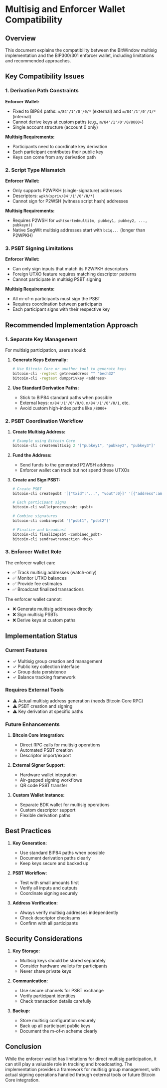 # Multisig and Enforcer Wallet Compatibility

## Overview

This document explains the compatibility between the BitWindow multisig implementation and the BIP300/301 enforcer wallet, including limitations and recommended approaches.

## Key Compatibility Issues

### 1. Derivation Path Constraints

**Enforcer Wallet:**
- Fixed to BIP84 paths: `m/84'/1'/0'/0/*` (external) and `m/84'/1'/0'/1/*` (internal)
- Cannot derive keys at custom paths (e.g., `m/84'/1'/0'/0/8000+`)
- Single account structure (account 0 only)

**Multisig Requirements:**
- Participants need to coordinate key derivation
- Each participant contributes their public key
- Keys can come from any derivation path

### 2. Script Type Mismatch

**Enforcer Wallet:**
- Only supports P2WPKH (single-signature) addresses
- Descriptors: `wpkh(xpriv/84'/1'/0'/0/*)`
- Cannot sign for P2WSH (witness script hash) addresses

**Multisig Requirements:**
- Requires P2WSH for `wsh(sortedmulti(m, pubkey1, pubkey2, ..., pubkeyn))`
- Native SegWit multisig addresses start with `bc1q...` (longer than P2WPKH)

### 3. PSBT Signing Limitations

**Enforcer Wallet:**
- Can only sign inputs that match its P2WPKH descriptors
- Foreign UTXO feature requires matching descriptor patterns
- Cannot participate in multisig PSBT signing

**Multisig Requirements:**
- All m-of-n participants must sign the PSBT
- Requires coordination between participants
- Each participant signs with their respective key

## Recommended Implementation Approach

### 1. Separate Key Management

For multisig participation, users should:

1. **Generate Keys Externally:**
   ```bash
   # Use Bitcoin Core or another tool to generate keys
   bitcoin-cli -regtest getnewaddress "" "bech32"
   bitcoin-cli -regtest dumpprivkey <address>
   ```

2. **Use Standard Derivation Paths:**
   - Stick to BIP84 standard paths when possible
   - External keys: `m/84'/1'/0'/0/0`, `m/84'/1'/0'/0/1`, etc.
   - Avoid custom high-index paths like `/8000+`

### 2. PSBT Coordination Workflow

1. **Create Multisig Address:**
   ```python
   # Example using Bitcoin Core
   bitcoin-cli createmultisig 2 '["pubkey1", "pubkey2", "pubkey3"]'
   ```

2. **Fund the Address:**
   - Send funds to the generated P2WSH address
   - Enforcer wallet can track but not spend these UTXOs

3. **Create and Sign PSBT:**
   ```bash
   # Create PSBT
   bitcoin-cli createpsbt '[{"txid":"...", "vout":0}]' '[{"address":amount}]'
   
   # Each participant signs
   bitcoin-cli walletprocesspsbt <psbt>
   
   # Combine signatures
   bitcoin-cli combinepsbt '["psbt1", "psbt2"]'
   
   # Finalize and broadcast
   bitcoin-cli finalizepsbt <combined_psbt>
   bitcoin-cli sendrawtransaction <hex>
   ```

### 3. Enforcer Wallet Role

The enforcer wallet can:
- ✅ Track multisig addresses (watch-only)
- ✅ Monitor UTXO balances
- ✅ Provide fee estimates
- ✅ Broadcast finalized transactions

The enforcer wallet cannot:
- ❌ Generate multisig addresses directly
- ❌ Sign multisig PSBTs
- ❌ Derive keys at custom paths

## Implementation Status

### Current Features
- ✓ Multisig group creation and management
- ✓ Public key collection interface
- ✓ Group data persistence
- ✓ Balance tracking framework

### Requires External Tools
- ⚠️ Actual multisig address generation (needs Bitcoin Core RPC)
- ⚠️ PSBT creation and signing
- ⚠️ Key derivation at specific paths

### Future Enhancements

1. **Bitcoin Core Integration:**
   - Direct RPC calls for multisig operations
   - Automated PSBT creation
   - Descriptor import/export

2. **External Signer Support:**
   - Hardware wallet integration
   - Air-gapped signing workflows
   - QR code PSBT transfer

3. **Custom Wallet Instance:**
   - Separate BDK wallet for multisig operations
   - Custom descriptor support
   - Flexible derivation paths

## Best Practices

1. **Key Generation:**
   - Use standard BIP84 paths when possible
   - Document derivation paths clearly
   - Keep keys secure and backed up

2. **PSBT Workflow:**
   - Test with small amounts first
   - Verify all inputs and outputs
   - Coordinate signing securely

3. **Address Verification:**
   - Always verify multisig addresses independently
   - Check descriptor checksums
   - Confirm with all participants

## Security Considerations

1. **Key Storage:**
   - Multisig keys should be stored separately
   - Consider hardware wallets for participants
   - Never share private keys

2. **Communication:**
   - Use secure channels for PSBT exchange
   - Verify participant identities
   - Check transaction details carefully

3. **Backup:**
   - Store multisig configuration securely
   - Back up all participant public keys
   - Document the m-of-n scheme clearly

## Conclusion

While the enforcer wallet has limitations for direct multisig participation, it can still play a valuable role in tracking and broadcasting. The implementation provides a framework for multisig group management, with actual signing operations handled through external tools or future Bitcoin Core integration.